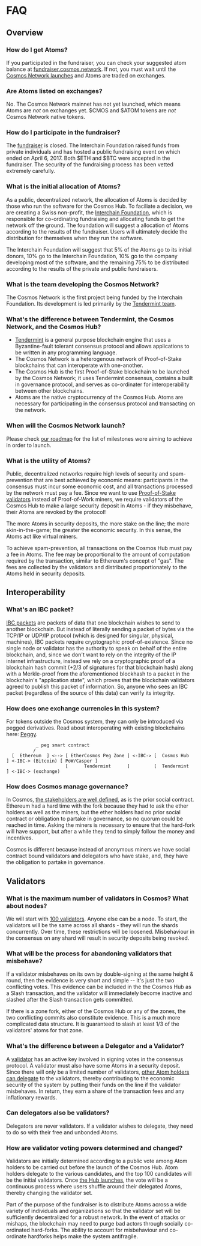 # FAQ

## Overview

### How do I get Atoms?

If you participated in the fundraiser, you can check your suggested atom balance at [fundraiser.cosmos.network](https://fundraiser.cosmos.network).
If not, you must wait until the [Cosmos Network launches](https://cosmos.network/roadmap) and Atoms are traded on exchanges.

### Are Atoms listed on exchanges?

No. The Cosmos Network mainnet has not yet launched, which means Atoms are _not_ on exchanges yet. $CMOS and $ATOM tokens are _not_ Cosmos Network native tokens.

### How do I participate in the fundraiser?

The [fundraiser](https://fundraiser.cosmos.network) is closed. The Interchain Foundation raised funds from private individuals and has hosted a public fundraising event on which ended on April 6, 2017. Both $ETH and $BTC were accepted in the fundraiser. The security of the fundraising process has been vetted extremely carefully.

### What is the initial allocation of Atoms?

As a public, decentralized network, the allocation of Atoms is decided by those who run the software for the Cosmos Hub. To faciliate a decision, we are creating a Swiss non-profit, the [Interchain Foundation](https://interchain.io), which is responsible for co-ordinating fundraising and allocating funds to get the network off the ground. The foundation will suggest a allocation of Atoms according to the results of the fundraiser. Users will ultimately decide the distribution for themselves when they run the software.

The Interchain Foundation will suggest that 5% of the Atoms go to its initial donors, 10% go to the Interchain Foundation, 10% go to the company developing most of the software, and the remaining 75% to be distributed according to the results of the private and public fundraisers.

### What is the team developing the Cosmos Network?

The Cosmos Network is the first project being funded by the Interchain Foundation. Its development is led primarily by the [Tendermint team](https://tendermint.com/about).

### What's the difference between Tendermint, the Cosmos Network, and the Cosmos Hub?

* [Tendermint](https://tendermint.com) is a general purpose blockchain engine that uses a Byzantine-fault tolerant consensus protocol and allows applications to be written in any programming language.
* The Cosmos Network is a heterogenous network of Proof-of-Stake blockchains that can interoperate with one-another.
* The Cosmos Hub is the first Proof-of-Stake blockchain to be launched by the Cosmos Network; it uses Tendermint consensus, contains a built in governance protocol, and serves as co-ordinater for interoperability between other blockchains.
* Atoms are the native cryptocurrency of the Cosmos Hub. Atoms are necessary for participating in the consensus protocol and transacting on the network.

### When will the Cosmos Network launch?

Please check [our roadmap](https://cosmos.network/roadmap) for the list of milestones wore aiming to achieve in order to launch.

### What is the utility of Atoms?

Public, decentralized networks require high levels of security and spam-prevention that are best achieved by economic means: participants in the consensus must incur some economic cost, and all transactions processed by the network must pay a fee. Since we want to use [Proof-of-Stake validators](/validators/overview.md) instead of Proof-of-Work miners, we require validators of the Cosmos Hub to make a large security deposit in Atoms - if they misbehave, their Atoms are revoked by the protocol! 

The more Atoms in security deposits, the more stake on the line; the more skin-in-the-game; the greater the economic security. In this sense, the Atoms act like virtual miners.

To achieve spam-prevention, all transactions on the Cosmos Hub must pay a fee in Atoms. The fee may be proportional to the amount of computation required by the transaction, similar to Ethereum's concept of "gas". The fees are collected by the validators and distributed proportionately to the Atoms held in security deposits.

## Interoperability

### What's an IBC packet?

[IBC packets](https://blog.cosmos.network/developer-deep-dive-cosmos-ibc-5855aaf183fe) are packets of data that one blockchain wishes to send to another blockchain. But instead of literally sending a packet of bytes via the TCP/IP or UDP/IP protocol (which is designed for singular, physical, machines), IBC packets require cryptographic proof-of-existence. Since no single node or validator has the authority to speak on behalf of the entire blockchain, and, since we don't want to rely on the integrity of the IP internet infrastructure, instead we rely on a cryptographic proof of a blockchain hash commit (+2/3 of signatures for that blockchain hash) along with a Merkle-proof from the aforementioned blockhash to a packet in the blockchain's "application state", which proves that the blockchain validators agreed to publish this packet of information.  So, anyone who sees an IBC packet (regardless of the source of this data) can verify its integrity.

### How does one exchange currencies in this system?

For tokens outside the Cosmos system, they can only be introduced via pegged
derivatives. Read about interoperating with existing blockchains here: [Peggy](https://blog.cosmos.network/the-internet-of-blockchains-how-cosmos-does-interoperability-starting-with-the-ethereum-peg-zone-8744d4d2bc3f).

``` 
           _ peg smart contract
          /
  [  Ethereum  ] <--> [ EtherCosmos Peg Zone ] <-IBC-> [  Cosmos Hub  ] <-IBC-> (Bitcoin) [ PoW/Casper ]
                      [      Tendermint      ]         [  Tendermint  ] <-IBC-> (exchange)
```

### How does Cosmos manage governance?

In Cosmos, [the stakeholders are well defined](/validators/overview.md), as is the prior social contract. Ethereum had a hard time with the fork because they had to ask the ether holders as well as the miners, but the ether holders had no prior social contract or obligation to partake in governance, so no quorum could be reached in time. Asking the miners is necessary to ensure that the hard-fork will have support, but after a while they tend to simply follow the money and incentives.

Cosmos is different because instead of anonymous miners we have social contract bound validators and delegators who have stake, and, they have the obligation to partake in governance.

## Validators

### What is the maximum number of validators in Cosmos?  What about nodes?

We will start with [100 validators](/validators/overview.md). Anyone else can be a node. To start, the validators will be the same across all shards - they will run the shards concurrently. Over time, these restrictions will be loosened. Misbehaviour in the consensus on any shard will result in security deposits being revoked.

### What will be the process for abandoning validators that misbehave?

If a validator misbehaves on its own by double-signing at the same height &amp; round, then the evidence is very short and simple -- it's just the two conflicting votes.  This evidence can be included in the the Cosmos Hub as a Slash transaction, and the validator will immediately become inactive and slashed after the Slash transaction gets committed.

If there is a zone fork, either of the Cosmos Hub or any of the zones, the two conflicting commits also constitute evidence.  This is a much more complicated data structure.  It is guaranteed to slash at least 1/3 of the validators' atoms for that zone.

### What's the difference between a Delegator and a Validator?

A [validator](/validators/overview.md) has an active key involved in signing votes in the consensus protocol. A validator must also have some Atoms in a security deposit. Since there will only be a limited number of validators, [other Atom holders can delegate](/resources/delegator-faq.md) to the validators, thereby contributing to the economic security of the system by putting their funds on the line if the validator misbehaves. In return, they earn a share of the transaction fees and any inflationary rewards.

### Can delegators also be validators?  

Delegators are never validators. If a validator wishes to delegate, they need to do so with their free and unbonded Atoms.

### How are validator voting powers determined and changed?

Validators are initially determined according to a public vote among Atom holders to be carried out before the launch of the Cosmos Hub. Atom holders delegate to the various candidates, and the top 100 candidates will be the initial validators. Once [the Hub launches](https://cosmos.network/roadmap), the vote will be a continuous process where users shuffle around their delegated Atoms, thereby changing the validator set.

Part of the purpose of the fundraiser is to distribute Atoms across a wide variety of individuals and organizations so that the validator set will be sufficiently decentralized for a robust network. In the event of attacks or mishaps, the blockchain may need to purge bad actors through socially co-ordinated hard-forks. The ability to account for misbehaviour and co-ordinate hardforks helps make the system antifragile.
